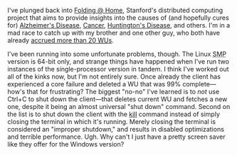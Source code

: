 I've plunged back into <a href="http://folding.stanford.edu">Folding @ Home</a>, Stanford's distributed computing project that aims to provide insights into the causes of (and hopefully cures for) <a href="http://folding.stanford.edu/FAQ-diseases.html#AD">Alzheimer's Disease</a>, <a href="http://folding.stanford.edu/FAQ-diseases.html#Cancer">Cancer</a>, <a href="http://folding.stanford.edu/FAQ-diseases.html#HD">Huntington's Disease</a>, and others.  I'm in a mad race to catch up with my brother and one other guy, who both have already <a href="http://fah-web.stanford.edu/cgi-bin/main.py?qtype=teampage&teamnum=53874">accrued more than 20 <acronym title="Work Unit">WU</acronym>s</a>.

I've been running into some unfortunate problems, though.  The Linux <acronym title="Symmetric Multi-Processors">SMP</acronym> version is 64-bit only, and strange things have happened when I've run two instances of the single-processor version in tandem.  I think I've worked out all of the kinks now, but I'm not entirely sure.  Once already the client has experienced a core failure and deleted a WU that was 99% complete&mdash;how's that for frustrating?  The biggest "no-no" I've learned is to <em>not</em> use Ctrl+C to shut down the client&mdash;that deletes current WU and fetches a new one, despite it being an almost universal "shut down" command.  Second on the list is to shut down the client with the <a href="http://www.die.net/doc/linux/man/man1/kill.1.html">kill</a> command instead of simply closing the terminal in which it's running.  Merely closing the terminal is considered an "improper shutdown," and results in disabled optimizations and terrible performance.  Ugh.  Why can't I just have a pretty screen saver like they offer for the Windows version?